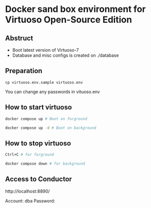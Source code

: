# Docker sand box environment for Virtuoso Open-Source Edition

## Abstruct

- Boot latest version of Virtuoso-7
- Database and misc configs is created on ./database

## Preparation

```
cp virtuoso.env.sample virtuoso.env
```

You can change any passwords in vituoso.env

## How to start virtuoso

```bash
docker compose up # Boot on forground
```

```bash
docker compose up -d # Boot on background
```

## How to stop virtuoso

```bash
Ctrl+C # for forground
```

```bash
docker compose down # for background
```

## Access to Conductor

http://localhost:8890/

Account: dba
Password: <your DBA_PASSWORD>
